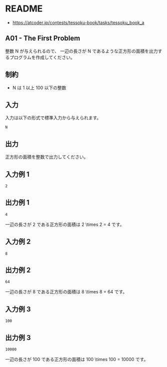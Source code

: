 # README
- <https://atcoder.jp/contests/tessoku-book/tasks/tessoku_book_a>
## A01 - The First Problem
整数 N が与えられるので、
一辺の長さが N であるような正方形の面積を出力するプログラムを作成してください。
## 制約
* N は 1 以上 100 以下の整数
## 入力
入力は以下の形式で標準入力から与えられます。

```
N
```
## 出力
正方形の面積を整数で出力してください。
## 入力例 1
```
2
```
## 出力例 1
```
4
```

一辺の長さが 2 である正方形の面積は 2 \times 2 = 4 です。
## 入力例 2
```
8
```
## 出力例 2
```
64
```

一辺の長さが 8 である正方形の面積は 8 \times 8 = 64 です。
## 入力例 3
```
100
```
## 出力例 3
```
10000
```

一辺の長さが 100 である正方形の面積は 100 \times 100 = 10000 です。
